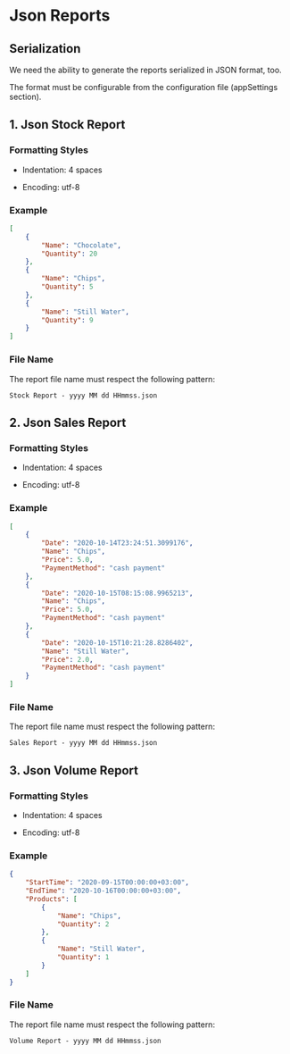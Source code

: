 # Json Reports

## Serialization

We need the ability to generate the reports serialized in JSON format, too.

The format must be configurable from the configuration file (appSettings section).

## 1. Json Stock Report

### Formatting Styles

- Indentation: 4 spaces

- Encoding: utf-8

### Example

```json
[
    {
        "Name": "Chocolate",
        "Quantity": 20
    },
    {
        "Name": "Chips",
        "Quantity": 5
    },
    {
        "Name": "Still Water",
        "Quantity": 9
    }
]
```

### File Name

The report file name must respect the following pattern:

```
Stock Report - yyyy MM dd HHmmss.json
```



## 2. Json Sales Report

### Formatting Styles

- Indentation: 4 spaces

- Encoding: utf-8

### Example

```json
[
    {
        "Date": "2020-10-14T23:24:51.3099176",
        "Name": "Chips",
        "Price": 5.0,
        "PaymentMethod": "cash payment"
    },
    {
        "Date": "2020-10-15T08:15:08.9965213",
        "Name": "Chips",
        "Price": 5.0,
        "PaymentMethod": "cash payment"
    },
    {
        "Date": "2020-10-15T10:21:28.8286402",
        "Name": "Still Water",
        "Price": 2.0,
        "PaymentMethod": "cash payment"
    }
]
```

### File Name

The report file name must respect the following pattern:

```
Sales Report - yyyy MM dd HHmmss.json
```



## 3. Json Volume Report

### Formatting Styles

- Indentation: 4 spaces

- Encoding: utf-8

### Example

```json
{
    "StartTime": "2020-09-15T00:00:00+03:00",
    "EndTime": "2020-10-16T00:00:00+03:00",
    "Products": [
        {
            "Name": "Chips",
            "Quantity": 2
        },
        {
            "Name": "Still Water",
            "Quantity": 1
        }
    ]
}
```

### File Name

The report file name must respect the following pattern:

```
Volume Report - yyyy MM dd HHmmss.json
```